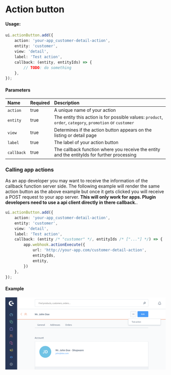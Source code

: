 # Action button

#### Usage:  
```ts
ui.actionButton.add({
    action: 'your-app_customer-detail-action',
    entity: 'customer',
    view: 'detail',
    label: 'Test action',
    callback: (entity, entityIds) => {
        // TODO: do something
    },
});
```

#### Parameters
| Name                 | Required | Description                                                                                              |
| :------------------- | :------- | :------------------------------------------------------------------------------------------------------- |
| `action`             | true     | A unique name of your action                                                                             |
| `entity`             | true     | The entity this action is for possible values: `product`, `order`, `category`, `promotion` or `customer` |
| `view`               | true     | Determines if the action button appears on the listing or detail page                                    |
| `label`              | true     | The label of your action button                                                                          |
| `callback`           | true     | The callback function where you receive the entity and the entityIds for further processing              |

### Calling app actions
As an app developer you may want to receive the information of the callback function server side.
The following example will render the same action button as the above example but once it gets clicked you will receive a POST request to your app server.
**This will only work for apps. Plugin developers need to use a api client directly in there callback.**.

```ts
ui.actionButton.add({
    action: 'your-app_customer-detail-action',
    entity: 'customer',
    view: 'detail',
    label: 'Test action',
    callback: (entity /* "customer" */, entityIds /* ["..."] */) => {
        app.webhook.actionExecute({
            url: 'http://your-app.com/customer-detail-action',
            entityIds,
            entity,
        })
    },
});
```

#### Example
![Action button example](./assets/add-action-button-example.png)
